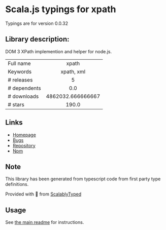 
# Scala.js typings for xpath

Typings are for version 0.0.32

## Library description:
DOM 3 XPath implemention and helper for node.js.

|                    |                 |
| ------------------ | :-------------: |
| Full name          | xpath |
| Keywords           | xpath, xml |
| # releases         | 5 |
| # dependents       | 0.0 |
| # downloads        | 4862032.666666667 |
| # stars            | 190.0 |

## Links
- [Homepage](https://github.com/goto100/xpath#readme)
- [Bugs](https://github.com/goto100/xpath/issues)
- [Repository](https://github.com/goto100/xpath)
- [Npm](https://www.npmjs.com/package/xpath)
    


## Note
This library has been generated from typescript code from first party type definitions.

Provided with :purple_heart: from [ScalablyTyped](https://github.com/oyvindberg/ScalablyTyped)

## Usage
See [the main readme](../../readme.md) for instructions.


